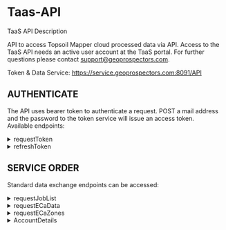 # Taas-API
TaaS API Description

API to access Topsoil Mapper cloud processed data via API. Access to the TaaS API needs an active user account at the TaaS portal. For further questions please contact support@geoprospectors.com.


Token & Data Service: https://service.geoprospectors.com:8091/API

## AUTHENTICATE

The API uses bearer token to authenticate a request. POST a mail address and the password to the token service will issue an access token.<br />
Available endpoints:

<details><summary>requestToken</summary>

https://{host service}/authenticate/requestToken (Post Request)

{<br />
“UserName”: {Username}<br />
“Password”: {password}<br />
}<br />
Response:<br />
```
{
	“User Name”: {User Name, first last}
	“Company”: {Company Name}
	“Systems”: {[System SN]}
	“userclass”: {userclass number}
	“Mail”: {mail address}
“Access Token”: {token}
	“CustNr”: {Customer Number}
	“issued”: {date}
	“expires”: {date}<br />
}
```

Example response:<br />
```
{
"User Name":"Max Mustermann",
"Company":"Muster GmbH",
"Systems":["TSM-000","TSM-001"],
"userclass":"5",
"Mail":"mm@geoprospectors.com",
"Access Token":"W7M4ABoaGhoiAfDdnDlwqHXKqLzs5dN5Spq5lE2108jPC7ZIXiop
+HDUHZCmGavE\n1nUFYwp/U+W/u//PhqAZ6+                   vOkLJpcbslUYU4NLUqsCnQxnbOqTx9kCsuJxaCs/+
		      I\n+rPVuJVaDX8VCZ30ObaTwrmDU2YWanS4VXLX",
"CustNr":"1",
"issued":"01.10.2021-13:12",
"expires":"01.10.2021-13:22"<br />
}
```
</details>
<details><summary>refreshToken</summary>
<br />
https://{host service}/authenticate/requestToken (Post Request)

Request
```
{
	“Access Token”: {Token}
}
```
Response:
```
{
	“status”: {[Status]}
}
```
Example response:
```
{
	Tokenupdated
 }
```
</details>

## SERVICE ORDER

Standard data exchange endpoints can be accessed:
<br />
<details><summary>requestJobList</summary>
<br />
https://{Host Service}/ServiceOrder/requestJobList (Post Request)

Request

```
{
	“Access Token”: {Token}
	“SN”: {Serial Number}
	“selector”: {number}
}
```
Response: {GeoJSON}
```
{ 
“type”: “Point”,
	“coordinates”: {XX,YY}
	“properties”: {properties
}

Example response:

[
{"type": "FeatureCollection",
  "features": [
	{"type": "Feature",
	  "geometry": {"type": "Point", "coordinates": [ 47.135445,16.16.88135]},
	  "properties": 
		{
		"JobID": "177",
		"Field Name": "Testfield",
		"Area": "23.15",
		"Date": "09/08/2020/13:11:31,4"
		}
	}]
}
]
```
*Remark:*<br />
Properties can be left empty or flag '0' for all files. Flag '999' will return those Jobs which are processed without error.<br />
</details>

<details><summary>requestECaData</summary>
<br />
https://{Host Service}/ServiceOrder/requestECaData (Post Request)

***remark:*** only those JobIDs with the corresponding user privileges (Serial Number) can be requested. Valid Serial Number per user can be request wile Token request.

Request<br />
```
{
	“Access Token”: {Token}
	“JobID”: {JobID}
}
```
Response: {GeoJSON}<br />
```
“type”: “Point”,
	“coordinates”: {XX,YY}
	“properties”: {properties}
```

Example response:<br />
```
[
{"type": "FeatureCollection",
  "features": [
	{"type": "Feature",
	  "geometry": {"type": "Point", "coordinates": [ 47.135445,16.16.88135]},
	  "properties": 
		{
		"ECaR1": "8.1",
		"ECaR2": "12.2",
		"ECaR3": "14.8",
		"ECaR4": "17.4"
		}
	}]
}
]
```
</details>
<details><summary>requestECaZones</summary>
<br />
https://{Host Service}/ServiceOrder/requestECaZones (Post Request)

***remark:*** only those JobIDs with the corresponding user privileges (Serial Number) can be requested. Valid Serial Number per user can be request wile Token request.

Request<br />
```
{
	“Access Token”: {Token}
	“JobID”: {JobID}
}
```
Response: {GeoJSON}<br />
```
{ 
“type”: “Polygon”,
	“coordinates”: {XX,YY}
	“properties”: {properties}
}
```
Example response:<br />
```
[
{"type": "FeatureCollection",
  "features": [
	{"type": "Feature",
	  "geometry": {"type": "Polygon", "coordinates": [ 47.135445,16.16.88135 …]},
	  "properties": 
		{
		"Zone": "1",
		}
	}]
}
]
```
</details>
<details><summary>AccountDetails</summary>
<br />
https://{Host Service}/ServiceOrder/AccountDetails (Post Request)

Request<br />
```
{
	“Access Token”: {Token}
	“JobID”: {JobID}
}
```
Response: {GeoJSON}<br />
```
{
	“CustNr”: {Customer Number}
	“Company”: {Company Name}
	"User Name": {User Name, first last}
	“Mail”: {mail address}
	"Region": {geographic region}
	“User Class”: {userclass number}
	"Terms": {User Terms}
	"ProductSet": {entitled products to access}
	"openArea": {area entitlement}
	“Systems”: {[System SN]}
}
```
